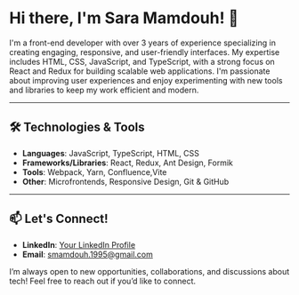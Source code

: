 # Hi there, I'm Sara Mamdouh! 👋

I'm a front-end developer with over 3 years of experience specializing in creating engaging, responsive, and user-friendly interfaces. My expertise includes HTML, CSS, JavaScript, and TypeScript, with a strong focus on React and Redux for building scalable web applications. I'm passionate about improving user experiences and enjoy experimenting with new tools and libraries to keep my work efficient and modern.

---

## 🛠️ Technologies & Tools
- **Languages**: JavaScript, TypeScript, HTML, CSS
- **Frameworks/Libraries**: React, Redux, Ant Design, Formik
- **Tools**: Webpack, Yarn, Confluence,Vite
- **Other**: Microfrontends, Responsive Design, Git & GitHub

---

## 📫 Let's Connect!
- **LinkedIn**: [Your LinkedIn Profile](https://www.linkedin.com/in/sara-mamdouh-4b62a8140/)
- **Email**: smamdouh.1995@gmail.com

I’m always open to new opportunities, collaborations, and discussions about tech! Feel free to reach out if you’d like to connect.
